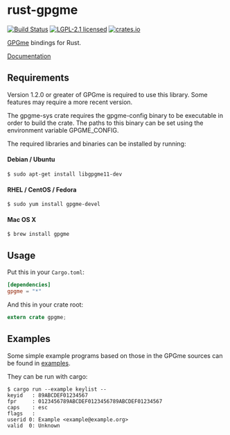 # rust-gpgme

[![Build Status](https://travis-ci.org/johnschug/rust-gpgme.svg?branch=master)](https://travis-ci.org/johnschug/rust-gpgme)
[![LGPL-2.1 licensed](https://img.shields.io/badge/license-LGPL--2.1-blue.svg)](./COPYING)
[![crates.io](https://meritbadge.herokuapp.com/gpgme)](https://crates.io/crates/gpgme)

[GPGme](https://www.gnupg.org/\(it\)/related_software/gpgme/index.html) bindings for Rust.

[Documentation](http://johnschug.github.io/rust-gpgme)

## Requirements

Version 1.2.0 or greater of GPGme is required to use this library.
Some features may require a more recent version.

The gpgme-sys crate requires the gpgme-config binary to be executable in order to
build the crate. The paths to this binary can be set using the environment variable GPGME_CONFIG.

The required libraries and binaries can be installed by running:
#### Debian / Ubuntu
```shell
$ sudo apt-get install libgpgme11-dev
```

#### RHEL / CentOS / Fedora
```shell
$ sudo yum install gpgme-devel
```

#### Mac OS X
```shell
$ brew install gpgme
```

## Usage

Put this in your `Cargo.toml`:

```toml
[dependencies]
gpgme = "*"
```

And this in your crate root:

```rust
extern crate gpgme;
```

## Examples

Some simple example programs based on those in the GPGme sources can be found in [examples](./examples).

They can be run with cargo:
```shell
$ cargo run --example keylist --
keyid   : 89ABCDEF01234567
fpr     : 0123456789ABCDEF0123456789ABCDEF01234567
caps    : esc
flags   :
userid 0: Example <example@example.org>
valid  0: Unknown
```
